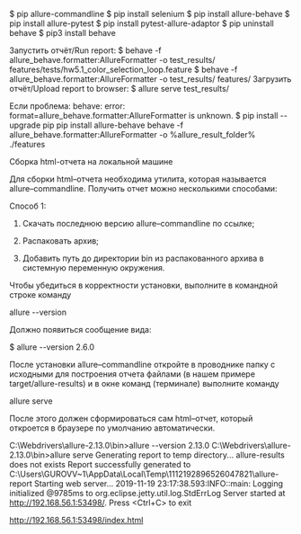 $ pip allure-commandline
$ pip install selenium
$ pip install allure-behave
$ pip install allure-pytest
$ pip install pytest-allure-adaptor
$ pip uninstall behave
$ pip3 install behave

Запустить отчёт/Run report:
$ behave -f allure_behave.formatter:AllureFormatter -o test_results/ features/tests/hw5.1_color_selection_loop.feature
$ behave -f allure_behave.formatter:AllureFormatter -o test_results/ features/
Загрузить отчёт/Upload report to browser:
$ allure serve test_results/




Если проблема: behave: error: format=allure_behave.formatter:AllureFormatter is unknown.
$ pip install --upgrade pip
pip install allure-behave
behave -f allure_behave.formatter:AllureFormatter -o %allure_result_folder% ./features

Сборка html-отчета на локальной машине

Для сборки html–отчета необходима утилита, которая называется allure–commandline. Получить отчет можно несколькими способами:

Способ 1:
1. Скачать последнюю версию allure–commandline по ссылке;

2. Распаковать архив;

3. Добавить путь до директории bin из распакованного архива в системную переменную окружения.

Чтобы убедиться в корректности установки, выполните в командной строке команду

allure --version

Должно появиться сообщение вида:

$ allure --version
2.6.0

После установки allure–commandline откройте в проводнике папку с исходными для построения отчета файлами (в нашем примере target/allure-results) и в окне команд (терминале) выполните команду

allure serve

После этого должен сформироваться сам html–отчет, который откроется в браузере по умолчанию автоматически.

C:\Webdrivers\allure-2.13.0\bin>allure --version
2.13.0
C:\Webdrivers\allure-2.13.0\bin>allure serve
Generating report to temp directory...
allure-results does not exists
Report successfully generated to C:\Users\GUROVV~1\AppData\Local\Temp\1112192896526047821\allure-report
Starting web server...
2019-11-19 23:17:38.593:INFO::main: Logging initialized @9785ms to org.eclipse.jetty.util.log.StdErrLog
Server started at <http://192.168.56.1:53498/>. Press <Ctrl+C> to exit

http://192.168.56.1:53498/index.html